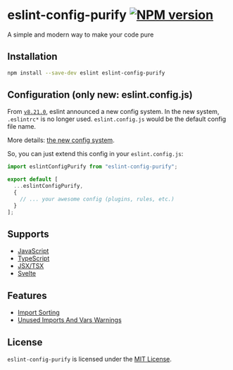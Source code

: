 # eslint-config-purify [![NPM version][npm-image]][npm-url]

A simple and modern way to make your code pure

## Installation

```sh
npm install --save-dev eslint eslint-config-purify
```

## Configuration (only new: eslint.config.js)

From [`v8.21.0`](https://github.com/eslint/eslint/releases/tag/v8.21.0), eslint announced a new config system.
In the new system, `.eslintrc*` is no longer used. `eslint.config.js` would be the default config file name.

More details: [the new config system](https://eslint.org/docs/latest/user-guide/configuring/configuration-files-new).

So, you can just extend this config in your `eslint.config.js`:

```js
import eslintConfigPurify from "eslint-config-purify";

export default [
  ...eslintConfigPurify,
  {
    // ... your awesome config (plugins, rules, etc.)
  }
];
```

## Supports

- [JavaScript](src/javascript/index.js)
- [TypeScript](src/typescript/index.js)
- [JSX/TSX](src/react/index.js)
- [Svelte](src/svelte/index.js)

## Features

- [Import Sorting](src/import/index.js)
- [Unused Imports And Vars Warnings](src/unused-imports/index.js)

## License

`eslint-config-purify` is licensed under the [MIT License](https://opensource.org/license/mit).

[npm-url]: https://npmjs.com/package/eslint-config-purify
[npm-image]: https://img.shields.io/npm/v/eslint-config-purify.svg

